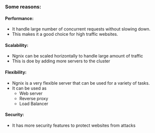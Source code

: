 
### Some reasons:

#### Performance:
* It handle large number of concurrent requests without slowing down.
* This makes it a good choice for high traffic websites.

#### Scalability:
* Ngnix can be scaled horizontally to handle large amount of traffic
* This is doe by adding more servers to the cluster

#### Flexibility:
* Ngnix is a very flexible server that can be used for a variety of tasks.
* It can be used as 
	* Web server
	* Reverse proxy
	* Load Balancer

#### Security:
* It has more security features to protect websites from attacks
